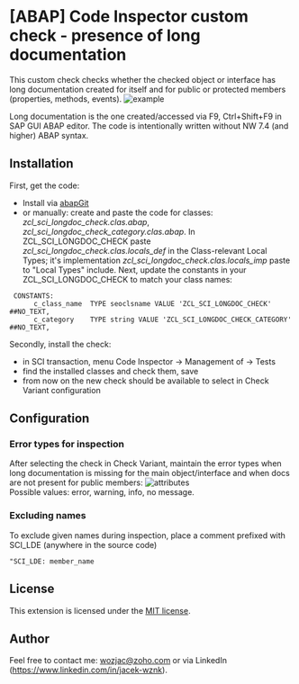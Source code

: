 # [ABAP] Code Inspector custom check - presence of long documentation
This custom check checks whether the checked object or interface has long documentation created for itself and for public or protected members (properties, methods, events).
![example](https://www.mediafire.com/convkey/faba/ut3f93zijzq210t6g.jpg)

Long documentation is the one created/accessed via F9, Ctrl+Shift+F9 in SAP GUI ABAP editor.
The code is intentionally written without NW 7.4 (and higher) ABAP syntax. 

## Installation
First, get the code:  
- Install via [abapGit](https://github.com/larshp/abapGit)  
- or manually: create and paste the code for classes: *zcl_sci_longdoc_check.clas.abap*, *zcl_sci_longdoc_check_category.clas.abap*. In ZCL_SCI_LONGDOC_CHECK paste *zcl_sci_longdoc_check.clas.locals_def* in the  Class-relevant Local Types; it's implementation *zcl_sci_longdoc_check.clas.locals_imp* paste to "Local Types" include. Next, update the constants in your ZCL_SCI_LONGDOC_CHECK to match your class names:      
```ABAP
 CONSTANTS:
      c_class_name  TYPE seoclsname VALUE 'ZCL_SCI_LONGDOC_CHECK' ##NO_TEXT,
      c_category    TYPE string VALUE 'ZCL_SCI_LONGDOC_CHECK_CATEGORY' ##NO_TEXT,
```
  
Secondly, install the check:
- in SCI transaction, menu Code Inspector -> Management of -> Tests
- find the installed classes and check them, save
- from now on the new check should be available to select in Check Variant configuration

## Configuration
### Error types for inspection
After selecting the check in Check Variant, maintain the error types when long documentation is missing for the main object/interface and when docs are not present for public members:
![attributes](https://www.mediafire.com/convkey/6f0e/5t0i011y0348ixb6g.jpg)  
Possible values: error, warning, info, no message.

### Excluding names
To exclude given names during inspection, place a comment prefixed with SCI_LDE (anywhere in the source code) 
```ABAP
"SCI_LDE: member_name
```

## License
This extension is licensed under the [MIT license](http://opensource.org/licenses/MIT).

## Author
Feel free to contact me: wozjac@zoho.com or via LinkedIn (https://www.linkedin.com/in/jacek-wznk).
